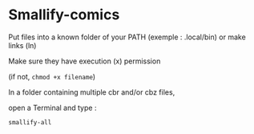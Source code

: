 # Smallify-comics

Put files into a known folder of your PATH (exemple : .local/bin)
or make links (ln)

Make sure they have execution (x) permission 

(if not, `chmod +x filename`)

In a folder containing multiple cbr and/or cbz files,

open a Terminal and type :

`smallify-all`




